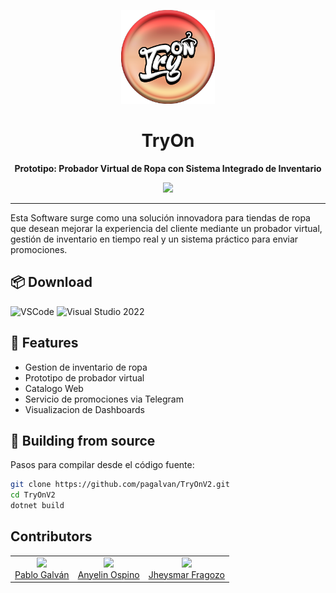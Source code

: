<p align="center">
  <img src="https://github.com/pagalvan/TryOnV2/blob/main/logo.png" width="150" alt="Logo"/>
</p>

<h1 align="center">TryOn</h1>

<p align="center"><strong>Prototipo: Probador Virtual de Ropa con Sistema Integrado de Inventario</strong></p>

<p align="center">
  <a href="#"><img src="https://img.shields.io/badge/.NET Framework 4.7.2-blue?logo=.net" /></a>

</p>

---

Esta Software surge como una solución innovadora para tiendas
de ropa que desean mejorar la experiencia del cliente mediante
un probador virtual, gestión de inventario en tiempo real y un
sistema práctico para enviar promociones.


## 📦 Download

![VSCode](https://img.shields.io/badge/VSCode-Frontend-blue?logo=visualstudiocode&logoColor=white)
![Visual Studio 2022](https://img.shields.io/badge/Visual%20Studio-Backend-purple?logo=visualstudio&logoColor=white)

## 🚀 Features

- Gestion de inventario de ropa
- Prototipo de probador virtual
- Catalogo Web
- Servicio de promociones via Telegram
- Visualizacion de Dashboards 

## 🔧 Building from source

Pasos para compilar desde el código fuente:

```bash
git clone https://github.com/pagalvan/TryOnV2.git
cd TryOnV2
dotnet build
```
## Contributors
<table>
  <tr>
    <td align="center">
      <img src="https://avatars.githubusercontent.com/u/70029149?v=4" width="100"/><br />
      <a href="https://github.com/pagalvan">Pablo Galván</a><br />
    </td>
    <td align="center">
      <img src="https://avatars.githubusercontent.com/u/202590753?v=4" width="100"/><br />
      <a href="https://github.com/AnyeCOsp23">Anyelin Ospino</a><br />
    </td>
    <td align="center">
      <img src="https://avatars.githubusercontent.com/u/148993052?v=4" width="100"/><br />
      <a href="https://github.com/pagalvan">Jheysmar Fragozo</a><br />
    </td>

  </tr>
</table>
